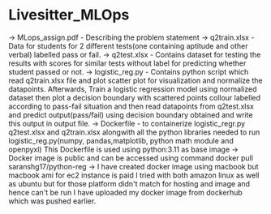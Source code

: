 # Livesitter_MLOps
-> MLops_assign.pdf - Describing the problem statement
-> q2train.xlsx - Data for students for 2 different tests(one containing aptitude and other verbal) labelled pass or fail.
-> q2test.xlsx - Contains dataset for testing the results with scores for similar tests without label for predicting whether student passed or not.
-> logistic_reg.py - Contains python script which read q2train.xlsx file and plot scatter plot for visualization and normalize the datapoints.
Afterwards, Train a logistic regression model using normalized dataset then plot a decision boundary with scattered points collour labelled according to pass-fail situation and then read datapoints from q2test.xlsx and predict output(pass/fail) using decision boundary obtained and write this output in output file.
-> Dockerfile -  to containerize logistic_regr.py q2test.xlsx and q2train.xlsx alongwith all the python libraries needed to run logistic_reg.py(numpy, pandas,matplotlib, python math module and openpyxl)
This Dockerfile is used using python:3.11 as base image
-> Docker image is public and can be accessed using command docker pull saranshg17/python-reg
-> I have created docker image using macbook but macbook ami for ec2 instance is paid I tried with both amazon linux as well as ubuntu but for those platform didn't match for hosting and image and hence can't be run I have uploaded my docker image from dockerhub which was pushed earlier.
